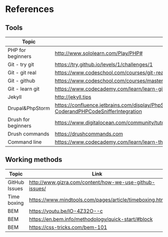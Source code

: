 # References

## Tools

| Topic | Link |
| -- | -- |
| PHP for beginners | http://www.sololearn.com/Play/PHP# |
| Git - try git | https://try.github.io/levels/1/challenges/1 |
| Git - git real | https://www.codeschool.com/courses/git-real |
| Git - github | https://www.codeschool.com/courses/mastering-github |
| Git - learn git | https://www.codecademy.com/learn/learn-git |
| Jekyll | http://jekyll.tips |
| Drupal&PhpStorm | https://confluence.jetbrains.com/display/PhpStorm/Drupal+Development+using+PhpStorm#DrupalDevelopmentusingPhpStorm-CoderandPHPCodeSnifferIntegration |
| Drush for beginners | https://www.digitalocean.com/community/tutorials/a-beginner-s-guide-to-drush-the-drupal-shell |
| Drush commands | https://drushcommands.com |
| Command line | https://www.codecademy.com/learn/learn-the-command-line |


## Working methods

| Topic | Link |
| -- | -- |
| GitHub Issues | http://www.gizra.com/content/how-we-use-github-issues/ |
| Time boxing | https://www.mindtools.com/pages/article/timeboxing.htm |
| BEM | https://youtu.be/IO-4Z32O--c |
| BEM | https://en.bem.info/methodology/quick-start/#block |
| BEM | https://css-tricks.com/bem-101 |

